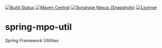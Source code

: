 [![Build Status](https://travis-ci.org/mpobjects/spring-mpo-util.svg?branch=master)](https://travis-ci.org/mpobjects/spring-mpo-util)
[![Maven Central](https://img.shields.io/maven-central/v/com.mpobjects.spring/spring-mpo-util.svg?label=Maven%20Central)](https://search.maven.org/search?q=g:%22com.mpobjects.spring%22%20AND%20a:%22spring-mpo-util%22)
[![Sonatype Nexus (Snapshots)](https://img.shields.io/nexus/s/https/oss.sonatype.org/com.mpobjects.spring/spring-mpo-util.svg)](https://oss.sonatype.org/content/repositories/snapshots/com/mpobjects/spring/spring-mpo-util/)
[![License](https://img.shields.io/github/license/mpobjects/spring-mpo-util.svg)](https://github.com/mpobjects/spring-mpo-util/blob/master/LICENSE)

# spring-mpo-util
Spring Framework Utilities
